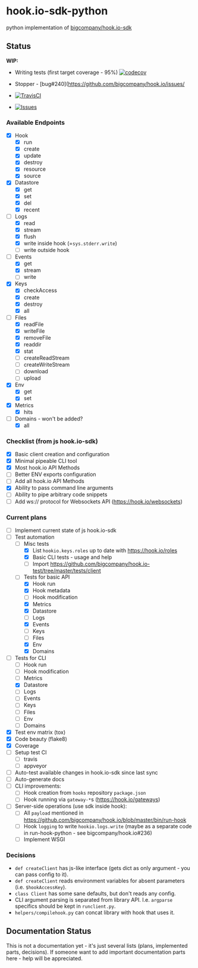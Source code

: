 # hook.io-sdk-python
python implementation of [bigcompany/hook.io-sdk](https://github.com/bigcompany/hook.io-sdk)

## Status
**WIP:**
 - Writing tests (first target coverage - 95%) [![codecov](https://codecov.io/gh/pyhedgehog/hook.io-sdk-python/branch/master/graph/badge.svg)](https://codecov.io/gh/pyhedgehog/hook.io-sdk-python)
 - Stopper - [bug#240](https://github.com/bigcompany/hook.io/issues/

 - [![TravisCI](https://travis-ci.org/pyhedgehog/hook.io-sdk-python.svg)](https://travis-ci.org/pyhedgehog/hook.io-sdk-python)
 - [![Issues](https://img.shields.io/github/issues/pyhedgehog/hook.io-sdk-python.svg)](https://github/pyhedgehog/hook.io-sdk-python/issues)

### Available Endpoints

- [x] Hook
  - [x] run
  - [x] create
  - [x] update
  - [x] destroy
  - [x] resource
  - [x] source
- [x] Datastore
  - [x] get
  - [x] set
  - [x] del
  - [x] recent
- [ ] Logs
  - [x] read
  - [x] stream
  - [x] flush
  - [x] write inside hook (=`sys.stderr.write`)
  - [ ] write outside hook
- [ ] Events
  - [x] get
  - [x] stream
  - [ ] write
- [x] Keys
  - [x] checkAccess
  - [x] create
  - [x] destroy
  - [x] all
- [ ] Files
  - [x] readFile
  - [x] writeFile
  - [x] removeFile
  - [x] readdir
  - [x] stat
  - [ ] createReadStream
  - [ ] createWriteStream
  - [ ] download
  - [ ] upload
- [x] Env
  - [x] get
  - [x] set
- [x] Metrics
  - [x] hits
- [ ] Domains - won't be added?
  - [x] all

### Checklist (from js hook.io-sdk)

- [x] Basic client creation and configuration
- [x] Minimal pipeable CLI tool
- [x] Most hook.io API Methods
- [ ] Better ENV exports configuration
- [ ] Add all hook.io API Methods
- [x] Ability to pass command line arguments
- [ ] Ability to pipe arbitrary code snippets
- [ ] Add ws:// protocol for Websockets API (https://hook.io/websockets)

### Current plans

- [ ] Implement current state of js hook.io-sdk
- [ ] Test automation
  - [ ] Misc tests
    - [x] List `hookio.keys.roles` up to date with https://hook.io/roles
    - [x] Basic CLI tests - usage and help
    - [ ] Import https://github.com/bigcompany/hook.io-test/tree/master/tests/client
  - [ ] Tests for basic API
    - [x] Hook run
    - [x] Hook metadata
    - [ ] Hook modification
    - [x] Metrics
    - [x] Datastore
    - [ ] Logs
    - [x] Events
    - [ ] Keys
    - [ ] Files
    - [x] Env
    - [x] Domains
 - [ ] Tests for CLI
    - [ ] Hook run
    - [ ] Hook modification
    - [ ] Metrics
    - [x] Datastore
    - [ ] Logs
    - [ ] Events
    - [ ] Keys
    - [ ] Files
    - [ ] Env
    - [ ] Domains
  - [x] Test env matrix (tox)
  - [x] Code beauty (flake8)
  - [x] Coverage
  - [ ] Setup test CI
    - [ ] travis
    - [ ] appveyor
- [ ] Auto-test available changes in hook.io-sdk since last sync
- [ ] Auto-generate docs
- [ ] CLI improvements:
  - [ ] Hook creation from `hooks` repository `package.json`
  - [ ] Hook running via `gateway-*`s (https://hook.io/gateways)
- [ ] Server-side operations (use sdk inside hook):
  - [ ] All `payload` mentioned in https://github.com/bigcompany/hook.io/blob/master/bin/run-hook
  - [ ] Hook `logging` to write `hookio.logs.write` (maybe as a separate code in run-hook-python - see bigcompany/hook.io#236)
  - [ ] Implement WSGI

### Decisions

 - `def createClient` has js-like interface (gets dict as only argument - you can pass config to it).
 - `def createClient` reads environment variables for absent parameters (i.e. `$hookAccessKey`).
 - `class Client` has some sane defaults, but don't reads any config.
 - CLI argument parsing is separated from library API. I.e. `argparse` specifics should be kept in `runclient.py`.
 - `helpers/compilehook.py` can concat library with hook that uses it.

## Documentation Status

This is not a documentation yet - it's just several lists (plans, implemented parts, decisions).
If someone want to add important documentation parts here - help will be appreciated.
